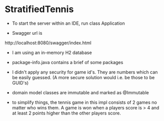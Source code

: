 # StratifiedTennis

- To start the server within an IDE, run class Application

- Swagger url is

http://localhost:8080/swagger/index.html

- I am using an in-memory H2 database

- package-info.java contains a brief of some packages

- I didn't apply any security for game id's. They are numbers which can be easily guessed. (A more secure solution would i.e. be those to be GUID's)

- domain model classes are immutable and marked as @Immutable

- to simplify things, the tennis game in this impl consists of 2 games no matter who wins them. A game is won when a players score is > 4 and
at least 2 points higher than the other players score.